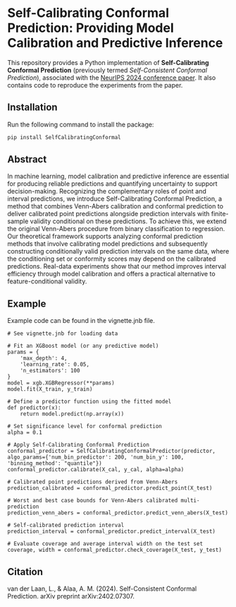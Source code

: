 # Self-Calibrating Conformal Prediction: Providing Model Calibration and Predictive Inference

This repository provides a Python implementation of **Self-Calibrating Conformal Prediction** (previously termed *Self-Consistent Conformal Prediction*), associated with the [NeurIPS 2024 conference paper](https://openreview.net/pdf?id=BJ6HkT7qIk). It also contains code to reproduce the experiments from the paper.


## Installation

Run the following command to install the package:

```bash
pip install SelfCalibratingConformal
```

## Abstract

In machine learning, model calibration and predictive inference are essential for producing reliable predictions and quantifying uncertainty to support decision-making. Recognizing the complementary roles of point and interval predictions, we introduce Self-Calibrating Conformal Prediction, a method that combines Venn-Abers calibration and conformal prediction to deliver calibrated point predictions alongside prediction intervals with finite-sample validity conditional on these predictions. To achieve this, we extend the original Venn-Abers procedure from binary classification to regression. Our theoretical framework supports analyzing conformal prediction methods that involve calibrating model predictions and subsequently constructing conditionally valid prediction intervals on the same data, where the conditioning set or conformity scores may depend on the calibrated predictions. Real-data experiments show that our method improves interval efficiency through model calibration and offers a practical alternative to feature-conditional validity.

## Example

Example code can be found in the vignette.jnb file.

```{python}
# See vignette.jnb for loading data

# Fit an XGBoost model (or any predictive model)
params = {
    'max_depth': 4,
    'learning_rate': 0.05,
    'n_estimators': 100
}
model = xgb.XGBRegressor(**params)
model.fit(X_train, y_train)

# Define a predictor function using the fitted model
def predictor(x):
    return model.predict(np.array(x))

# Set significance level for conformal prediction
alpha = 0.1

# Apply Self-Calibrating Conformal Prediction
conformal_predictor = SelfCalibratingConformalPredictor(predictor, algo_params={'num_bin_predictor': 200, 'num_bin_y': 100, 'binning_method': "quantile"})
conformal_predictor.calibrate(X_cal, y_cal, alpha=alpha)

# Calibrated point predictions derived from Venn-Abers
prediction_calibrated = conformal_predictor.predict_point(X_test)

# Worst and best case bounds for Venn-Abers calibrated multi-prediction
prediction_venn_abers = conformal_predictor.predict_venn_abers(X_test)

# Self-calibrated prediction interval
prediction_interval = conformal_predictor.predict_interval(X_test)

# Evaluate coverage and average interval width on the test set
coverage, width = conformal_predictor.check_coverage(X_test, y_test)
```


## Citation
van der Laan, L., & Alaa, A. M. (2024). Self-Consistent Conformal Prediction. arXiv preprint arXiv:2402.07307.
